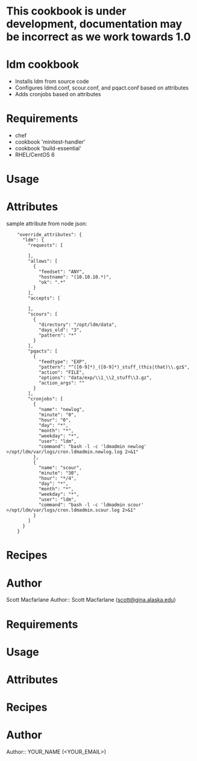 #  This cookbook is under development, documentation may be incorrect as we work towards 1.0

# ldm cookbook

* Installs ldm from source code
* Configures ldmd.conf, scour.conf, and pqact.conf based on attributes
* Adds cronjobs based on attributes

# Requirements

* chef
* cookbook 'minitest-handler'
* cookbook 'build-essential'
* RHEL/CentOS 6

# Usage

# Attributes
sample attribute from node json:
```
    "override_attributes": {
      "ldm": {
        "requests": [
  
        ],
        "allows": [
          {
            "feedset": "ANY",
            "hostname": "(10.10.10.*)",
            "ok": ".*"
          }
        ],
        "accepts": [
  
        ],
        "scours": [
          {
            "directory": "/opt/ldm/data",
            "days_old": "3",
            "pattern": "*"
          }
        ],
        "pqacts": [
          {
            "feedtype": "EXP",
            "pattern": "^([0-9]*)_([0-9]*)_stuff_(this|that)\\.gz$",
            "action": "FILE",
            "options": "data/exp/\\1_\\2_stuff\\3.gz",
            "action_args": ""
          }
        ],
        "cronjobs": [
          {
            "name": "newlog",
            "minute": "0",
            "hour": "0",
            "day": "*",
            "month": "*",
            "weekday": "*",
            "user": "ldm",
            "command": "bash -l -c 'ldmadmin newlog' >/opt/ldm/var/logs/cron.ldmadmin.newlog.log 2>&1"
          },
          {
            "name": "scour",
            "minute": "30",
            "hour": "*/4",
            "day": "*",
            "month": "*",
            "weekday": "*",
            "user": "ldm",
            "command": "bash -l -c 'ldmadmin scour' >/opt/ldm/var/logs/cron.ldmadmin.scour.log 2>&1"
          }
        ]
      }
    } 
```

# Recipes

# Author

Scott Macfarlane
Author:: Scott Macfarlane (<scott@gina.alaska.edu>)


# Requirements

# Usage

# Attributes

# Recipes

# Author

Author:: YOUR_NAME (<YOUR_EMAIL>)
